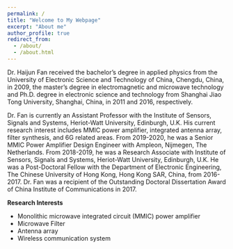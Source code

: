 ```yaml
---
permalink: /
title: "Welcome to My Webpage"
excerpt: "About me"
author_profile: true
redirect_from: 
  - /about/
  - /about.html
---
```

Dr. Haijun Fan received the bachelor’s degree in applied physics from the University of Electronic Science and Technology of China, Chengdu, China, in 2009, the master’s degree in electromagnetic and microwave technology and Ph.D. degree in electronic science and technology from Shanghai Jiao Tong University, Shanghai, China, in 2011 and 2016, respectively.

Dr. Fan is currently an Assistant Professor with the Institute of Sensors, Signals and Systems, Heriot-Watt University, Edinburgh, U.K. His current research interest includes MMIC power amplifier, integrated antenna array, filter synthesis, and 6G related areas. From 2019-2020, he was a Senior MMIC Power Amplifier Design Engineer with Ampleon, Nijmegen, The Netherlands. From 2018-2019, he was a Research Associate with Institute of Sensors, Signals and Systems, Heriot-Watt University, Edinburgh, U.K. He was a Post-Doctoral Fellow with the Department of Electronic Engineering, The Chinese University of Hong Kong, Hong Kong SAR, China, from 2016-2017. Dr. Fan was a recipient of the Outstanding Doctoral Dissertation Award of China Institute of Communications in 2017.


**Research Interests**

- Monolithic microwave integrated circuit (MMIC) power amplifier
- Microwave Filter
- Antenna array
- Wireless communication system
